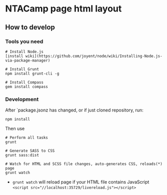 # NTACamp page html layout
## How to develop

### Tools you need

    # Install Node.js
    [install wiki](https://github.com/joyent/node/wiki/Installing-Node.js-via-package-manager)

    # Install Grunt
    npm install grunt-cli -g

    # Install Compass
    gem install compass



### Development

After `package.jsonz has changed, or if just cloned repository, run:

    npm install

Then use
    
    # Perform all tasks
    grunt

    # Generate SASS to CSS
    grunt sass:dist 

    # Watch for HTML and SCSS file changes, auto-generates CSS, reloads(*) page
    grunt watch

* `grunt watch` will reload page if your HTML file contains JavaScript `<script src="//localhost:35729/livereload.js"></script>`